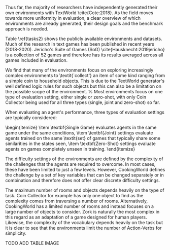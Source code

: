Thus far, the majority of researchers have independently generated their own environments with TextWorld \cite{Cote:2018}. As the field moves towards more uniformity in evaluation, a clear overview of which environments are already generated, their design goals and the benchmark approach is needed.

Table \ref{tasks2} shows the publicly available environments and datasets. Much of the research in text games has been published in recent years (2018-2020). Jericho's Suite of Games (SoG) \cite{Hausknecht:2019jericho} is a collection of 52 games and therefore has its results averaged across all games included in evaluation.

We find that many of the environments focus on exploring increasingly complex environments to \textit{`collect'} an item of some kind ranging from a simple coin to household objects. This is due to the TextWorld generator's well defined logic rules for such objects but this can also be a limitation on the possible scope of the environment.
% Most environments focus on one type of evaluation setting, either single or zero-shot, with only Coin Collector being used for all three types (single, joint and zero-shot) so far. 


When evaluating an agent's performance, three types of evaluation settings are typically considered:

\begin{itemize}
    \item \textbf{Single Game} evaluates agents in the same game under the same conditions,
    \item \textbf{Joint} settings evaluate agents trained on the same \textit{set} of games that typically share some similarities in the states seen,
    \item \textbf{Zero-Shot} settings evaluate agents on games completely unseen in training.
\end{itemize}

The difficulty settings of the environments are defined by the complexity of the challenges that the agents are required to overcome. In most cases, these have been limited to just a few levels. However, CookingWorld defines the challenge by a set of key variables that can be changed separately or in combination and therefore does not offer clear discrete difficulty settings.

The maximum number of rooms and objects depends heavily on the type of task. Coin Collector for example has only one object to find as the complexity comes from traversing a number of rooms. Alternatively, CookingWorld has a limited number of rooms and instead focuses on a large number of objects to consider. Zork is naturally the most complex in this regard as an adaptation of a game designed for human players. Likewise, the complexity of the vocabulary depends heavily on the task but it is clear to see that the environments limit the number of Action-Verbs for simplicity.

TODO ADD TABLE IMAGE
